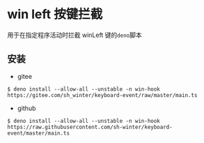# win left 按键拦截

用于在指定程序活动时拦截 winLeft 键的`deno`脚本

## 安装
- gitee
```
$ deno install --allow-all --unstable -n win-hook https://gitee.com/sh_winter/keyboard-event/raw/master/main.ts
```

- github
```
$ deno install --allow-all --unstable -n win-hook https://raw.githubusercontent.com/sh-winter/keyboard-event/master/main.ts
```